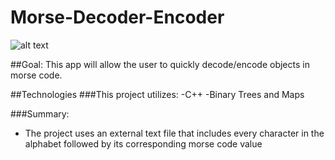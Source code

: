 # Morse-Decoder-Encoder

![alt text](
https://upload.wikimedia.org/wikipedia/commons/thumb/1/19/Morse-code-tree.svg/320px-Morse-code-tree.svg.png)

##Goal:
This app will allow the user to quickly decode/encode objects in morse code.


##Technologies
###This project utilizes:
-C++
-Binary Trees and Maps


###Summary:
- The project uses an external text file that includes every character in the alphabet followed by its corresponding morse code value





